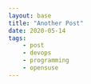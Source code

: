 ```yaml
---
layout: base
title: "Another Post"
date: 2020-05-14
tags:
    - post
    - devops
    - programming
    - opensuse
---
```

